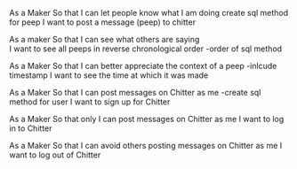 As a Maker
So that I can let people know what I am doing  create sql method for peep 
I want to post a message (peep) to chitter

As a maker
So that I can see what others are saying  
I want to see all peeps in reverse chronological order -order of sql method 

As a Maker
So that I can better appreciate the context of a peep  -inlcude timestamp
I want to see the time at which it was made

As a Maker
So that I can post messages on Chitter as me -create sql method for user
I want to sign up for Chitter

As a Maker
So that only I can post messages on Chitter as me 
I want to log in to Chitter

As a Maker
So that I can avoid others posting messages on Chitter as me
I want to log out of Chitter